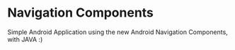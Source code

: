 # Navigation Components
Simple Android Application using the new Android Navigation Components, with JAVA :)
